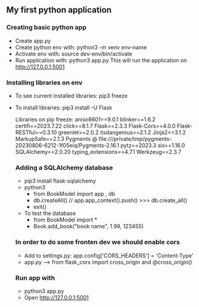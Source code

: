 ## My first python application

### Creating basic python app
- Create app.py
- Create python env with: python3 -m venv env-name
- Activate env with: source dev-env/bin/activate
- Run application with: python3 app.py
  This will run the application on http://127.0.0.1:5001

### Installing libraries on env
- To see current installed libraries: pip3 freeze
- To install libraries: pip3 install -U Flask

  Libraries on pip freeze:
    aniso8601==9.0.1
    blinker==1.6.2
    certifi==2023.7.22
    click==8.1.7
    Flask==2.3.3
    Flask-Cors==4.0.0
    Flask-RESTful==0.3.10
    greenlet==2.0.2
    itsdangerous==2.1.2
    Jinja2==3.1.2
    MarkupSafe==2.1.3
    Pygments @ file:///private/tmp/pygments-20230806-6212-1f05eiq/Pygments-2.16.1
    pytz==2023.3
    six==1.16.0
    SQLAlchemy==2.0.20
    typing_extensions==4.7.1
    Werkzeug==2.3.7

  ### Adding a SQLAlchemy database

  - pip3 install flask-sqlalchemy
  - python3
    - from BookModel import app , db
    - db.createAll() // app.app_context().push() >>> db.create_all()
    - exit()
  - To test the database
    - from BookModel import *
    - Book.add_book("book name", 1.99, 123455)
    
  ### In order to do some fronten dev we should enable cors
  - Add to settings.py: app.config['CORS_HEADERS'] = 'Content-Type'
  - app.py --> from flask_cors import cross_origin and @cross_origin()
  
  ### Run app with 
  - python3 app.py
  - Open http://127.0.0.1:5001
